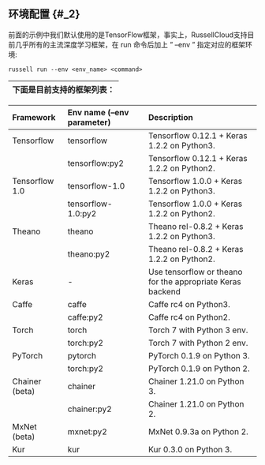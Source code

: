 ## 环境配置 {#_2}



前面的示例中我们默认使用的是TensorFlow框架，事实上，RussellCloud支持目前几乎所有的主流深度学习框架，在 run 命令后加上 ” –env ” 指定对应的框架环境:

```
russell run --env <env_name> <command>
```

| 下面是目前支持的框架列表： |
| :--- |


| Framework | Env name \(–env parameter\) | Description |
| :--- | :--- | :--- |
| Tensorflow | tensorflow | Tensorflow 0.12.1 + Keras 1.2.2 on Python3. |
|  | tensorflow:py2 | Tensorflow 0.12.1 + Keras 1.2.2 on Python2. |
| Tensorflow 1.0 | tensorflow-1.0 | Tensorflow 1.0.0 + Keras 1.2.2 on Python3. |
|  | tensorflow-1.0:py2 | Tensorflow 1.0.0 + Keras 1.2.2 on Python2. |
| Theano | theano | Theano rel-0.8.2 + Keras 1.2.2 on Python3. |
|  | theano:py2 | Theano rel-0.8.2 + Keras 1.2.2 on Python2. |
| Keras | - | Use tensorflow or theano for the appropriate Keras backend |
| Caffe | caffe | Caffe rc4 on Python3. |
|  | caffe:py2 | Caffe rc4 on Python2. |
| Torch | torch | Torch 7 with Python 3 env. |
|  | torch:py2 | Torch 7 with Python 2 env. |
| PyTorch | pytorch | PyTorch 0.1.9 on Python 3. |
|  | torch:py2 | PyTorch 0.1.9 on Python 2. |
| Chainer \(beta\) | chainer | Chainer 1.21.0 on Python 3. |
|  | chainer:py2 | Chainer 1.21.0 on Python 2. |
| MxNet \(beta\) | mxnet:py2 | MxNet 0.9.3a on Python 2. |
| Kur | kur | Kur 0.3.0 on Python 3. |




